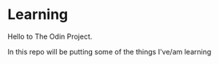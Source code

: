 # Learning
Hello to The Odin Project.

In this repo will be putting some of the things I've/am learning